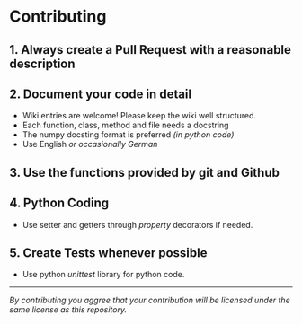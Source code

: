 # Contributing

## 1. Always create a Pull Request with a reasonable description

## 2. Document your code in detail
 - Wiki entries are welcome! Please keep the wiki well structured.
 - Each function, class, method and file needs a docstring
 - The numpy docsting format is preferred *(in python code)*
 - Use English *or occasionally German*
 
## 3. Use the functions provided by git and Github

## 4. Python Coding

 - Use setter and getters through *property* decorators if needed.
 <!-- - wrap UI text using pyqt's translate function [Localisation](https://doc.bccnsoft.com/docs/PyQt5/i18n.html) -->
 
 ## 5. Create Tests whenever possible
 - Use python *unittest* library for python code.


***
*By contributing you aggree that your contribution will be licensed under the same license as this repository.*
